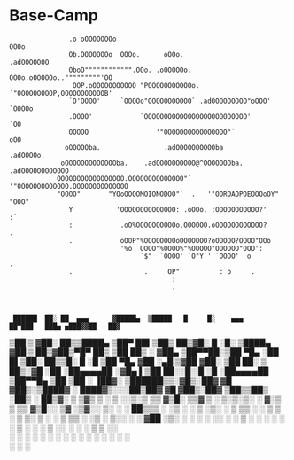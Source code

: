 # Base-Camp



               	
                   .o oOOOOOOOo                                            OOOo
                   Ob.OOOOOOOo  OOOo.      oOOo.                      .adOOOOOOO
                   OboO"""""""""""".OOo. .oOOOOOo.    OOOo.oOOOOOo.."""""""""'OO
                    OOP.oOOOOOOOOOOO "POOOOOOOOOOOo.   `"OOOOOOOOOP,OOOOOOOOOOOB'
                   `O'OOOO'     `OOOOo"OOOOOOOOOOO` .adOOOOOOOOO"oOOO'    `OOOOo
                   .OOOO'            `OOOOOOOOOOOOOOOOOOOOOOOOOO'            `OO
                   OOOOO                 '"OOOOOOOOOOOOOOOO"`                oOO
                  oOOOOOba.                .adOOOOOOOOOOba               .adOOOOo.
                 oOOOOOOOOOOOOOba.    .adOOOOOOOOOO@^OOOOOOOba.     .adOOOOOOOOOOOO
                OOOOOOOOOOOOOOOOO.OOOOOOOOOOOOOO"`  '"OOOOOOOOOOOOO.OOOOOOOOOOOOOO
                "OOOO"       "YOoOOOOMOIONODOO"`  .   '"OOROAOPOEOOOoOY"     "OOO"
                   Y           'OOOOOOOOOOOOOO: .oOOo. :OOOOOOOOOOO?'         :`
                   :            .oO%OOOOOOOOOOo.OOOOOO.oOOOOOOOOOOOO?         .
                   .            oOOP"%OOOOOOOOoOOOOOOO?oOOOOO?OOOO"OOo
                                '%o  OOOO"%OOOO%"%OOOOO"OOOOOO"OOO':
                                     `$"  `OOOO' `O"Y ' `OOOO'  o             .
                   .                  .     OP"          : o     .
                                             :
                                             .
   


     ██████  ██░ ██  ▄▄▄      ▓█████▄  ▒█████   █     █░    ▄▄▄       ██▀███   ███▄ ▄███▓▓██   ██▓
   ▒██    ▒ ▓██░ ██▒▒████▄    ▒██▀ ██▌▒██▒  ██▒▓█░ █ ░█░   ▒████▄    ▓██ ▒ ██▒▓██▒▀█▀ ██▒ ▒██  ██▒
   ░ ▓██▄   ▒██▀▀██░▒██  ▀█▄  ░██   █▌▒██░  ██▒▒█░ █ ░█    ▒██  ▀█▄  ▓██ ░▄█ ▒▓██    ▓██░  ▒██ ██░
     ▒   ██▒░▓█ ░██ ░██▄▄▄▄██ ░▓█▄   ▌▒██   ██░░█░ █ ░█    ░██▄▄▄▄██ ▒██▀▀█▄  ▒██    ▒██   ░ ▐██▓░
   ▒██████▒▒░▓█▒░██▓ ▓█   ▓██▒░▒████▓ ░ ████▓▒░░░██▒██▓     ▓█   ▓██▒░██▓ ▒██▒▒██▒   ░██▒  ░ ██▒▓░
   ▒ ▒▓▒ ▒ ░ ▒ ░░▒░▒ ▒▒   ▓▒█░ ▒▒▓  ▒ ░ ▒░▒░▒░ ░ ▓░▒ ▒      ▒▒   ▓▒█░░ ▒▓ ░▒▓░░ ▒░   ░  ░   ██▒▒▒ 
   ░ ░▒  ░ ░ ▒ ░▒░ ░  ▒   ▒▒ ░ ░ ▒  ▒   ░ ▒ ▒░   ▒ ░ ░       ▒   ▒▒ ░  ░▒ ░ ▒░░  ░      ░ ▓██ ░▒░ 
   ░  ░  ░   ░  ░░ ░  ░   ▒    ░ ░  ░ ░ ░ ░ ▒    ░   ░       ░   ▒     ░░   ░ ░      ░    ▒ ▒ ░░  
         ░   ░  ░  ░      ░  ░   ░        ░ ░      ░             ░  ░   ░            ░    ░ ░     
                               ░                                                          ░ ░     





